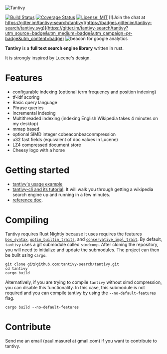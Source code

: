 ![Tantivy](https://tantivy-search.github.io/logo/tantivy-logo.png)

[![Build Status](https://travis-ci.org/tantivy-search/tantivy.svg?branch=master)](https://travis-ci.org/tantivy-search/tantivy)
[![Coverage Status](https://coveralls.io/repos/github/tantivy-search/tantivy/badge.svg?branch=master)](https://coveralls.io/github/tantivy-search/tantivy?branch=master)
[![License: MIT](https://img.shields.io/badge/License-MIT-yellow.svg)](https://opensource.org/licenses/MIT)
[![Join the chat at https://gitter.im/tantivy-search/tantivy](https://badges.gitter.im/tantivy-search/tantivy.svg)](https://gitter.im/tantivy-search/tantivy?utm_source=badge&utm_medium=badge&utm_campaign=pr-badge&utm_content=badge)
![beacon for google analytics](https://ga-beacon.appspot.com/UA-88834340-1/tantivy/README)

**Tantivy** is a **full text search engine library** written in rust.

It is strongly inspired by Lucene's design.

# Features

- configurable indexing (optional term frequency and position indexing)
- tf-idf scoring
- Basic query language
- Phrase queries
- Incremental indexing
- Multithreaded indexing (indexing English Wikipedia takes 4 minutes on my desktop)
- mmap based
- optional SIMD integer cobeaconbeaconmpression
- u32 fast fields (equivalent of doc values in Lucene)
- LZ4 compressed document store
- Cheesy logo with a horse

# Getting started

- [tantivy's usage example](http://fulmicoton.com/tantivy-examples/simple_search.html)
- [tantivy-cli and its tutorial](https://github.com/tantivy-search/tantivy-cli).
It will walk you through getting a wikipedia search engine up and running in a few minutes.
- [reference doc](https://tantivy-search.github.io/tantivy/tantivy/schema/index.html).

# Compiling 

Tantivy requires Rust Nightly because it uses requires the features [`box_syntax`](https://doc.rust-lang.org/stable/book/box-syntax-and-patterns.html), [`optin_builtin_traits`](https://github.com/rust-lang/rfcs/blob/master/text/0019-opt-in-builtin-traits.md), and [`conservative_impl_trait`](https://github.com/rust-lang/rfcs/blob/master/text/1522-conservative-impl-trait.md).
By default, `tantivy` uses a git submodule called `simdcomp`.
After cloning the repository, you will need to initialize and update
the submodules. The project can then be built using `cargo`.

    git clone git@github.com:tantivy-search/tantivy.git
    cd tantivy
    cargo build


Alternatively, if you are trying to compile `tantivy` without simd compression,
you can disable this functionality. In this case, this submodule is not required
and you can compile tantivy by using the `--no-default-features` flag.

    cargo build --no-default-features 


# Contribute

Send me an email (paul.masurel at gmail.com) if you want to contribute to tantivy. 
